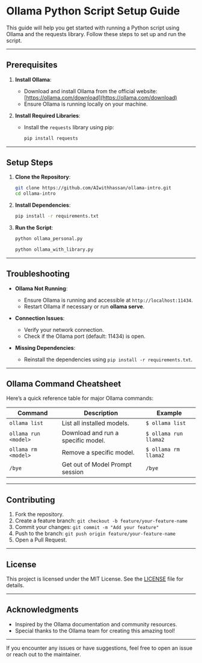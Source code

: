 # Ollama Python Script Setup Guide

This guide will help you get started with running a Python script using Ollama and the requests library. Follow these steps to set up and run the script.

---

## Prerequisites

1. **Install Ollama**:
   - Download and install Ollama from the official website: [https://ollama.com/download](https://ollama.com/download)
   - Ensure Ollama is running locally on your machine.

2. **Install Required Libraries**:
   - Install the `requests` library using pip:
     ```bash
     pip install requests
     ```

---

## Setup Steps

1. **Clone the Repository**:
   ```bash
   git clone https://github.com/AIwithhassan/ollama-intro.git
   cd ollama-intro
   ```

2. **Install Dependencies**:
   ```bash
   pip install -r requirements.txt
   ```

3. **Run the Script**:
   ```bash
   python ollama_personal.py
   ```
   ```bash
   python ollama_with_library.py
   ```

---

## Troubleshooting

- **Ollama Not Running**:
  - Ensure Ollama is running and accessible at `http://localhost:11434`.
  - Restart Ollama if necessary or run **ollama serve**.

- **Connection Issues**:
  - Verify your network connection.
  - Check if the Ollama port (default: 11434) is open.

- **Missing Dependencies**:
  - Reinstall the dependencies using `pip install -r requirements.txt`.

---

## Ollama Command Cheatsheet

Here’s a quick reference table for major Ollama commands:

| **Command**                     | **Description**                                                                 | **Example**                                                                 |
|---------------------------------|---------------------------------------------------------------------------------|-----------------------------------------------------------------------------|
| `ollama list`                   | List all installed models.                                                     | `$ ollama list`                                                           |
| `ollama run <model>`         | Download and run a specific model.                                                      | `$ ollama run llama2`                                                    |
| `ollama rm <model>`          | Remove a specific model.                                                       | `$ ollama rm llama2`                                                    |
| `/bye`          | Get out of Model Prompt session                                                       | `/bye`                                                    |

---

## Contributing

1. Fork the repository.
2. Create a feature branch: `git checkout -b feature/your-feature-name`
3. Commit your changes: `git commit -m "Add your feature"`
4. Push to the branch: `git push origin feature/your-feature-name`
5. Open a Pull Request.

---

## License

This project is licensed under the MIT License. See the [LICENSE](LICENSE) file for details.

---

## Acknowledgments

- Inspired by the Ollama documentation and community resources.
- Special thanks to the Ollama team for creating this amazing tool!

---

If you encounter any issues or have suggestions, feel free to open an issue or reach out to the maintainer.